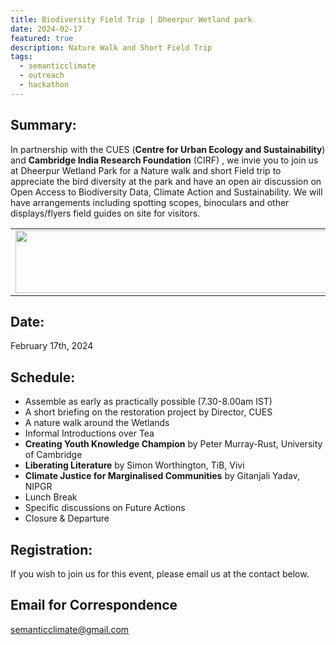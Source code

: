 ```yaml
---
title: Biodiversity Field Trip | Dheerpur Wetland park
date: 2024-02-17
featured: true
description: Nature Walk and Short Field Trip
tags:
  - semanticclimate
  - outreach
  - hackathon
---
```

 
## Summary:

In partnership with the CUES (**Centre for Urban Ecology and Sustainability**) and **Cambridge India Research Foundation** (CIRF) , we invie you to join us at Dheerpur Wetland Park for a Nature walk and short Field trip to appreciate the bird diversity at the park and have an open air discussion on Open Access to Biodiversity Data, Climate Action and Sustainability. We will have arrangements including spotting scopes, binoculars and other displays/flyers field guides on site for visitors. 

<table align="center">
  <tr>
    <td align="center">
      <img src='{{ "/static/img/CUES_sc_Flyer_Feb17.jpeg" | url }}' width="500" height="100">
    </td>
  </tr>
</table>


## Date:
February 17th, 2024 


## Schedule:
- Assemble as early as practically possible (7.30-8.00am IST) 
- A short briefing on the restoration project by Director, CUES
- A nature walk around the Wetlands
- Informal Introductions over Tea
- **Creating Youth Knowledge Champion** by Peter Murray-Rust, University of Cambridge 
- **Liberating Literature** by Simon Worthington, TiB, Vivi
- **Climate Justice for Marginalised Communities** by Gitanjali Yadav, NIPGR
- Lunch Break
- Specific discussions on Future Actions 
- Closure & Departure


## Registration: 
If you wish to join us for this event, please email us at the contact below.


## Email for Correspondence
semanticclimate@gmail.com



